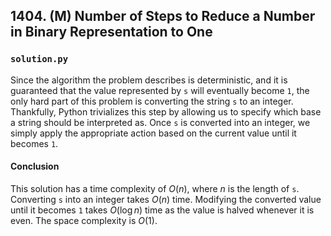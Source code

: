 ## 1404. (M) Number of Steps to Reduce a Number in Binary Representation to One

### `solution.py`
Since the algorithm the problem describes is deterministic, and it is guaranteed that the value represented by `s` will eventually become `1`, the only hard part of this problem is converting the string `s` to an integer. Thankfully, Python trivializes this step by allowing us to specify which base a string should be interpreted as. Once `s` is converted into an integer, we simply apply the appropriate action based on the current value until it becomes `1`.  

#### Conclusion
This solution has a time complexity of $O(n)$, where $n$ is the length of `s`. Converting `s` into an integer takes $O(n)$ time. Modifying the converted value until it becomes `1` takes $O(\log n)$ time as the value is halved whenever it is even. The space complexity is $O(1)$.  
  

